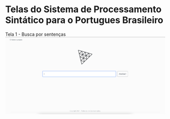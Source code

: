 # Telas do Sistema de Processamento Sintático para o Portugues Brasileiro

Tela 1 - Busca por sentenças
![Tela 1](./tela1.png)

